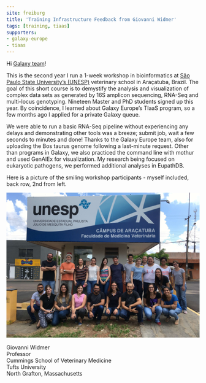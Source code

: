 ```yaml
---
site: freiburg
title: 'Training Infrastructure Feedback from Giovanni Widmer'
tags: [training, tiaas]
supporters:
- galaxy-europe
- tiaas
---
```


Hi [Galaxy team](https://galaxyproject.eu/freiburg/)!

This is the second year I run a 1-week workshop in bioinformatics at [São Paulo State University’s (UNESP)](https://www.international.unesp.br)
veterinary school in Araçatuba, Brazil.
The goal of this short course is to demystify the analysis and visualization of complex data sets as generated by 16S amplicon sequencing,
RNA-Seq and multi-locus genotyping. Nineteen Master and PhD students signed up this year.
By coincidence, I learned about Galaxy Europe’s TIaaS program, so a few months ago I applied for a private Galaxy queue.

We were able to run a basic RNA-Seq pipeline without experiencing any delays and demonstrating other tools was a breeze;
submit job, wait a few seconds to minutes and done! Thanks to the Galaxy Europe team,
also for uploading the Bos taurus genome following a last-minute request.
Other than programs in Galaxy, we also practiced the command line with mothur and used GenAlEx for visualization.
My research being focused on eukaryotic pathogens, we performed additional analyses in EupathDB.

Here is a picture of the smiling workshop participants - myself included, back row, 2nd from left.


<img src="/assets/media/unesp.jpg" width="800px" alt="Training participants." />

Giovanni Widmer<br>
Professor<br>
Cummings School of Veterinary Medicine<br>
Tufts University<br>
North Grafton, Massachusetts<br>
